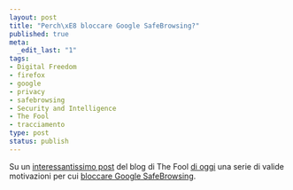 ```yaml
--- 
layout: post
title: "Perch\xE8 bloccare Google SafeBrowsing?"
published: true
meta: 
  _edit_last: "1"
tags: 
- Digital Freedom
- firefox
- google
- privacy
- safebrowsing
- Security and Intelligence
- The Fool
- tracciamento
type: post
status: publish
---
```

Su un [interessantissimo post][1] del blog di The Fool [di oggi][1] una serie di valide motivazioni per cui [bloccare Google SafeBrowsing][1].
  
[1]: http://thefool.it/2009/08/25/perche-blocchiamo-google-safebrowsing/ 
